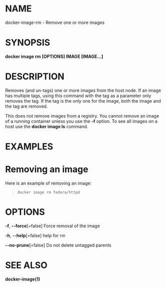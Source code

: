 # NAME

docker-image-rm - Remove one or more images

# SYNOPSIS

**docker image rm \[OPTIONS\] IMAGE \[IMAGE...\]**

# DESCRIPTION

Removes (and un-tags) one or more images from the host node. If an image has multiple tags, using this command with the tag as a parameter only removes the tag. If the tag is the only one for the image, both the image and the tag are removed.

This does not remove images from a registry. You cannot remove an image of a running container unless you use the **-f** option. To see all images on a host use the **docker image ls** command.

# EXAMPLES

# Removing an image

Here is an example of removing an image:

>     docker image rm fedora/httpd

# OPTIONS

**-f**, **--force**\[=false\] Force removal of the image

**-h**, **--help**\[=false\] help for rm

**--no-prune**\[=false\] Do not delete untagged parents

# SEE ALSO

**docker-image(1)**
